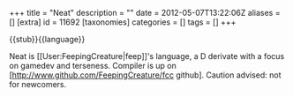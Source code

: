+++
title = "Neat"
description = ""
date = 2012-05-07T13:22:06Z
aliases = []
[extra]
id = 11692
[taxonomies]
categories = []
tags = []
+++

{{stub}}{{language}}

Neat is [[User:FeepingCreature|feep]]'s language, a D derivate with a focus on gamedev and terseness. Compiler is up on [http://www.github.com/FeepingCreature/fcc github]. Caution advised: not for newcomers.
